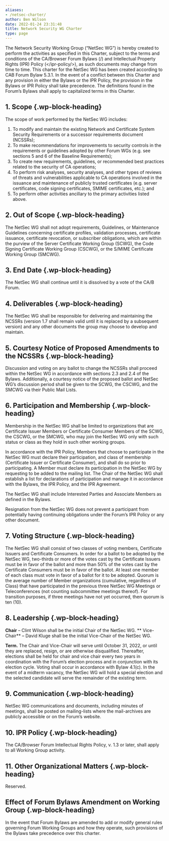 ```yaml
---
aliases:
- /netsec-charter/
author: Ben Wilson
date: 2022-01-24 23:31:48
title: Network Security WG Charter
type: page
---
```


The Network Security Working Group (“NetSec WG”) is hereby created to perform the activities as specified in this Charter, subject to the terms and conditions of the CA/Browser Forum Bylaws (</bylaws>/) and Intellectual Property Rights (IPR) Policy (</ipr-policy/>), as such documents may change from time to time. This charter for the NetSec WG has been created according to CAB Forum Bylaw 5.3.1. In the event of a conflict between this Charter and any provision in either the Bylaws or the IPR Policy, the provision in the Bylaws or IPR Policy shall take precedence. The definitions found in the Forum’s Bylaws shall apply to capitalized terms in this Charter.

## **1. Scope** {.wp-block-heading}

The scope of work performed by the NetSec WG includes:

1. To modify and maintain the existing Network and Certificate System Security Requirements or a successor requirements document (NCSSRs);
1. To make recommendations for improvements to security controls in the requirements or guidelines adopted by other Forum WGs (e.g. see sections 5 and 6 of the Baseline Requirements);
1. To create new requirements, guidelines, or recommended best practices related to the security of CA operations;
1. To perform risk analyses, security analyses, and other types of reviews of threats and vulnerabilities applicable to CA operations involved in the issuance and maintenance of publicly trusted certificates (e.g. server certificates, code signing certificates, SMIME certificates, etc.); and
1. To perform other activities ancillary to the primary activities listed above.

## **2. Out of Scope** {.wp-block-heading}

The NetSec WG shall not adopt requirements, Guidelines, or Maintenance Guidelines concerning certificate profiles, validation processes, certificate issuance, certificate revocation, or subscriber obligations, which are within the purview of the Server Certificate Working Group (SCWG), the Code Signing Certificate Working Group (CSCWG), or the S/MIME Certificate Working Group (SMCWG).

## **3. End Date** {.wp-block-heading}

The NetSec WG shall continue until it is dissolved by a vote of the CA/B Forum.

## **4. Deliverables** {.wp-block-heading}

The NetSec WG shall be responsible for delivering and maintaining the NCSSRs (version 1.7 shall remain valid until it is replaced by a subsequent version) and any other documents the group may choose to develop and maintain.

## **5. Courtesy Notice of Proposed Amendments to the NCSSRs** {.wp-block-heading}

Discussion and voting on any ballot to change the NCSSRs shall proceed within the NetSec WG in accordance with sections 2.3 and 2.4 of the Bylaws. Additionally, a courtesy notice of the proposed ballot and NetSec WG’s discussion period shall be given to the SCWG, the CSCWG, and the SMCWG via their Public Mail Lists.

## **6. Participation and Membership** {.wp-block-heading}

Membership in the NetSec WG shall be limited to organizations that are Certificate Issuer Members or Certificate Consumer Members of the SCWG, the CSCWG, or the SMCWG, who may join the NetSec WG only with such status or class as they hold in such other working groups.

In accordance with the IPR Policy, Members that choose to participate in the NetSec WG must declare their participation, and class of membership (Certificate Issuer or Certificate Consumer), and shall do so prior to participating. A Member must declare its participation in the NetSec WG by requesting to be added to the mailing list. The Chair of the NetSec WG shall establish a list for declarations of participation and manage it in accordance with the Bylaws, the IPR Policy, and the IPR Agreement.

The NetSec WG shall include Interested Parties and Associate Members as defined in the Bylaws.

Resignation from the NetSec WG does not prevent a participant from potentially having continuing obligations under the Forum’s IPR Policy or any other document.

## **7. Voting Structure** {.wp-block-heading}

The NetSec WG shall consist of two classes of voting members, Certificate Issuers and Certificate Consumers. In order for a ballot to be adopted by the NetSec WG, two-thirds or more of the votes cast by the Certificate Issuers must be in favor of the ballot and more than 50% of the votes cast by the Certificate Consumers must be in favor of the ballot. At least one member of each class must vote in favor of a ballot for it to be adopted. Quorum is the average number of Member organizations (cumulative, regardless of Class) that have participated in the previous three NetSec WG Meetings or Teleconferences (not counting subcommittee meetings thereof). For transition purposes, if three meetings have not yet occurred, then quorum is ten (10).

## **8. Leadership** {.wp-block-heading}

**Chair** – Clint Wilson shall be the initial Chair of the NetSec WG.
**
Vice-Chair** – David Kluge shall be the initial Vice-Chair of the NetSec WG.

**Term.** The Chair and Vice-Chair will serve until October 31, 2022, or until they are replaced, resign, or are otherwise disqualified. Thereafter, elections shall be held for chair and vice chair every two years in coordination with the Forum’s election process and in conjunction with its election cycle. Voting shall occur in accordance with Bylaw 4.1(c). In the event of a midterm vacancy, the NetSec WG will hold a special election and the selected candidate will serve the remainder of the existing term.

## **9. Communication** {.wp-block-heading}

NetSec WG communications and documents, including minutes of meetings, shall be posted on mailing-lists where the mail-archives are publicly accessible or on the Forum’s website.

## **10. IPR Policy** {.wp-block-heading}

The CA/Browser Forum Intellectual Rights Policy, v. 1.3 or later, shall apply to all Working Group activity.

## **11. Other Organizational Matters** {.wp-block-heading}

Reserved.

## **Effect of Forum Bylaws Amendment on Working Group** {.wp-block-heading}

In the event that Forum Bylaws are amended to add or modify general rules governing Forum Working Groups and how they operate, such provisions of the Bylaws take precedence over this charter.